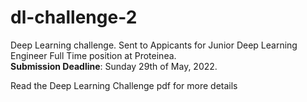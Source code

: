 # dl-challenge-2
Deep Learning challenge. Sent to Appicants for Junior Deep Learning Engineer Full Time position at Proteinea.   
__Submission Deadline__: Sunday 29th of May, 2022.

Read the Deep Learning Challenge pdf for more details